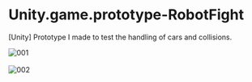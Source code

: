 # Unity.game.prototype-RobotFight
[Unity] Prototype I made to test the handling of cars and collisions.

![001](https://user-images.githubusercontent.com/85197456/133909308-18b8ba0b-27cf-4ed6-8278-733b70e2f2cc.png)
</br>
</br>
![002](https://user-images.githubusercontent.com/85197456/133909310-e72e9acf-7fd7-4430-94c5-b549a7acfe75.png)
